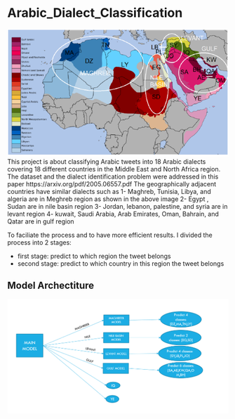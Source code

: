 # Arabic_Dialect_Classification
<img src="/map.png" alt="My cool logo"/>
This project is about classifying Arabic tweets into 18 Arabic dialects covering 18 different countries in the Middle East and North Africa region.
The dataset and the dialect identification problem were addressed in this paper https://arxiv.org/pdf/2005.06557.pdf
The geographically adjacent countries have similar dialects such as 
    1- Maghreb, Tunisia, Libya, and algeria are in Meghreb region as shown in the above image 
    2- Egypt , Sudan are in nile basin region
    3- Jordan, lebanon, palestine, and syria are in levant region
    4- kuwait, Saudi Arabia, Arab Emirates, Oman, Bahrain, and Qatar are in gulf region
    
To faciliate the process and to have more efficient results. I divided the process into 2 stages:
- first stage: predict to which region the tweet belongs 
- second stage: predict to which country in this region the tweet belongs

## Model Archectiture
<img src="/model_arc.png" alt="My cool logo"/>
